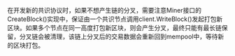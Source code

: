 在开发新的共识协议时，如果不想产生链的分叉，需要注意Miner接口的CreateBlock()实现中，保证由一个共识节点调用client.WriteBlock()发起打包新区块。如果多个节点在同一高度打包新区块，则会产生分叉，最终只能有最长链保留，分叉链会被清理，该链上分叉后的交易数据会重新回到mempool中，等待新的区块打包。